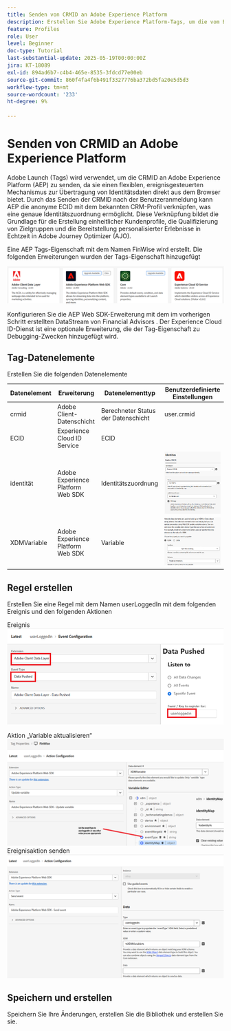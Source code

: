 ```yaml
---
title: Senden von CRMID an Adobe Experience Platform
description: Erstellen Sie Adobe Experience Platform-Tags, um die vom Browser empfangene CRMID an Adobe Experience Platform zu senden.
feature: Profiles
role: User
level: Beginner
doc-type: Tutorial
last-substantial-update: 2025-05-19T00:00:00Z
jira: KT-18089
exl-id: 894ad6b7-c4b4-465e-8535-3fdcd77e00eb
source-git-commit: 860f4fa4f6b491f3327776ba372bd5fa20e5d5d3
workflow-type: tm+mt
source-wordcount: '233'
ht-degree: 9%

---
```


# Senden von CRMID an Adobe Experience Platform

Adobe Launch (Tags) wird verwendet, um die CRMID an Adobe Experience Platform (AEP) zu senden, da sie einen flexiblen, ereignisgesteuerten Mechanismus zur Übertragung von Identitätsdaten direkt aus dem Browser bietet. Durch das Senden der CRMID nach der Benutzeranmeldung kann AEP die anonyme ECID mit dem bekannten CRM-Profil verknüpfen, was eine genaue Identitätszuordnung ermöglicht. Diese Verknüpfung bildet die Grundlage für die Erstellung einheitlicher Kundenprofile, die Qualifizierung von Zielgruppen und die Bereitstellung personalisierter Erlebnisse in Echtzeit in Adobe Journey Optimizer (AJO).

Eine AEP Tags-Eigenschaft mit dem Namen FinWise wird erstellt. Die folgenden Erweiterungen wurden der Tags-Eigenschaft hinzugefügt

![tags-extensions](assets/tags-extensions.png)

Konfigurieren Sie die AEP Web SDK-Erweiterung mit dem im vorherigen Schritt erstellten DataStream von Financial Advisors .
Der Experience Cloud ID-Dienst ist eine optionale Erweiterung, die der Tag-Eigenschaft zu Debugging-Zwecken hinzugefügt wird.

## Tag-Datenelemente

Erstellen Sie die folgenden Datenelemente

| Datenelement | Erweiterung | Datenelementtyp | Benutzerdefinierte Einstellungen |
|--------------|-----------------------------------|---------------------------|----------------------------------------|
| crmid | Adobe Client-Datenschicht | Berechneter Status der Datenschicht | user.crmid |
| ECID | Experience Cloud ID Service | ECID |                                        |
| identität | Adobe Experience Platform Web SDK | Identitätszuordnung | ![Bild](assets/identity-settings.png) |
| XDMVariable | Adobe Experience Platform Web SDK | Variable | ![Bild](assets/xdmvariable.png) |

## Regel erstellen

Erstellen Sie eine Regel mit dem Namen userLoggedIn mit dem folgenden Ereignis und den folgenden Aktionen

Ereignis
![event](assets/data-pushed-event.png)

Aktion „Variable aktualisieren“
![update-variable](assets/update-variable.png)
Ereignisaktion senden
![send-event](assets/send-event.png)

## Speichern und erstellen

Speichern Sie Ihre Änderungen, erstellen Sie die Bibliothek und erstellen Sie sie.
